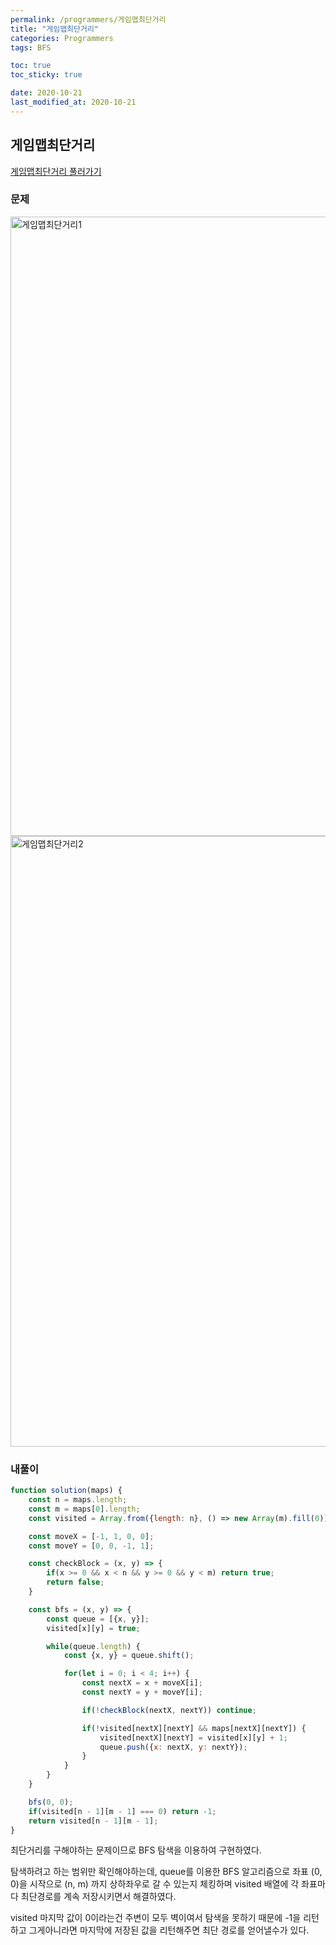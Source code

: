 ```yaml
---
permalink: /programmers/게임맵최단거리
title: "게임맵최단거리"
categories: Programmers
tags: BFS

toc: true
toc_sticky: true

date: 2020-10-21
last_modified_at: 2020-10-21
---
```


## 게임맵최단거리

[게임맵최단거리 풀러가기](https://school.programmers.co.kr/learn/courses/30/lessons/49994)

### 문제

<img width="991" alt="게임맵최단거리1" src="https://user-images.githubusercontent.com/45479309/196999724-84f1a1ed-c776-46b1-8657-64d3f8de4c17.png">

<img width="977" alt="게임맵최단거리2" src="https://user-images.githubusercontent.com/45479309/196999758-0b48398b-cd21-4725-908e-c7a389526806.png">


### 내풀이

```javascript
function solution(maps) {
    const n = maps.length;
    const m = maps[0].length;
    const visited = Array.from({length: n}, () => new Array(m).fill(0));

    const moveX = [-1, 1, 0, 0];
    const moveY = [0, 0, -1, 1];

    const checkBlock = (x, y) => {
        if(x >= 0 && x < n && y >= 0 && y < m) return true;
        return false;
    }

    const bfs = (x, y) => {
        const queue = [{x, y}];
        visited[x][y] = true;

        while(queue.length) {
            const {x, y} = queue.shift();

            for(let i = 0; i < 4; i++) {
                const nextX = x + moveX[i];
                const nextY = y + moveY[i];

                if(!checkBlock(nextX, nextY)) continue;

                if(!visited[nextX][nextY] && maps[nextX][nextY]) {
                    visited[nextX][nextY] = visited[x][y] + 1;
                    queue.push({x: nextX, y: nextY});
                }
            }
        }
    }

    bfs(0, 0);
    if(visited[n - 1][m - 1] === 0) return -1;
    return visited[n - 1][m - 1];
}   
```

최단거리를 구해야하는 문제이므로 BFS 탐색을 이용하여 구현하였다.

탐색하려고 하는 범위만 확인해야하는데, queue를 이용한 BFS 알고리즘으로 좌표 (0, 0)을 시작으로 (n, m) 까지 상하좌우로 갈 수 있는지 체킹하며 visited 배열에 각 좌표마다 최단경로를 계속 저장시키면서 해결하였다.  

visited 마지막 값이 0이라는건 주변이 모두 벽이여서 탐색을 못하기 때문에 -1을 리턴하고 그게아니라면 마지막에 저장된 값을 리턴해주면 최단 경로를 얻어낼수가 있다.